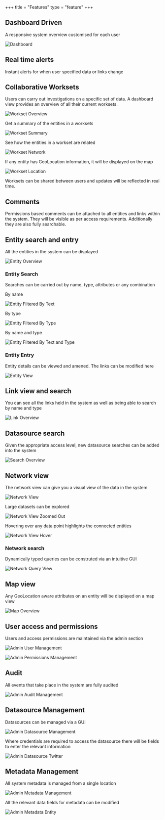 +++
title = "Features"
type = "feature"
+++

## Dashboard Driven

A responsive system overview customised for each user

![Dashboard](/img/screenshots/miner-dashboard.png)

## Real time alerts

Instant alerts for when user specified data or links change

## Collaborative Worksets

Users can carry out investigations on a specific set of data. A dashboard view provides an overview of all their current worksets.

![Workset Overview](/img/screenshots/workset-overview.png)

Get a summary of the entities in a worksets

![Workset Summary](/img/screenshots/workset-summary.png)

See how the entities in a workset are related

![Workset Network](/img/screenshots/workset-network.png)

If any entity has GeoLocation information, it will be displayed on the map

![Workset Location](/img/screenshots/workset-location.png)

Worksets can be shared between users and updates will be reflected in real time.

## Comments

Permissions based comments can be attached to all entities and links within the system. They will be visible as per access requirements. Additionally they are also fully searchable.

## Entity search and entry

All the entities in the system can be displayed

![Entity Overview](/img/screenshots/entity-overview.png)

### Entity Search

Searches can be carried out by name, type, attributes or any combination

By name

![Entity Filtered By Text](/img/screenshots/entity-overview-filtered-text.png)

By type

![Entity Filtered By Type](/img/screenshots/entity-overview-filtered-type.png)

By name and type

![Entity Filtered By Text and Type](/img/screenshots/entity-overview-filtered-text-type.png)

### Entity Entry

Entity details can be viewed and amened. The links can be modified here

![Entity View](/img/screenshots/entity-view.png)

## Link view and search

You can see all the links held in the system as well as being able to search by name and type

![Link Overview](/img/screenshots/links-overview.png)

## Datasource search

Given the appropriate access level, new datasource searches can be added into the system

![Search Overview](/img/screenshots/search-overview.png)

## Network view

The network view can give you a visual view of the data in the system

![Network View](/img/screenshots/network-view.png)

Large datasets can be explored

![Network View Zoomed Out](/img/screenshots/network-view-zoomed-out.png)

Hovering over any data point highlights the connected entities

![Network View Hover](/img/screenshots/network-view-hover.png)

### Network search

Dynamically typed queries can be construted via an intuitive GUI

![Network Query View](/img/screenshots/network-query-view.png)

## Map view

Any GeoLocation aware attributes on an entity will be displayed on a map view

![Map Overview](/img/screenshots/map-overview.png)

## User access and permissions

Users and access permissions are maintained via the admin section

![Admin User Management](/img/screenshots/admin-user-management.png)

![Admin Permissions Management](/img/screenshots/admin-permissions-management.png)

## Audit

All events that take place in the system are fully audited

![Admin Audit Management](/img/screenshots/admin-audit-management.png)

## Datasource Management

Datasources can be managed via a GUI

![Admin Datasource Management](/img/screenshots/admin-datasource-management.png)

Where credentials are required to access the datasource there will be fields to enter the relevant information

![Admin Datasource Twitter](/img/screenshots/admin-datasource-twitter.png)

## Metadata Management

All system metadata is managed from a single location

![Admin Metadata Management](/img/screenshots/admin-metadata-management.png)

All the relevant data fields for metadata can be modified

![Admin Metadata Entity](/img/screenshots/admin-metadata-entity.png)
